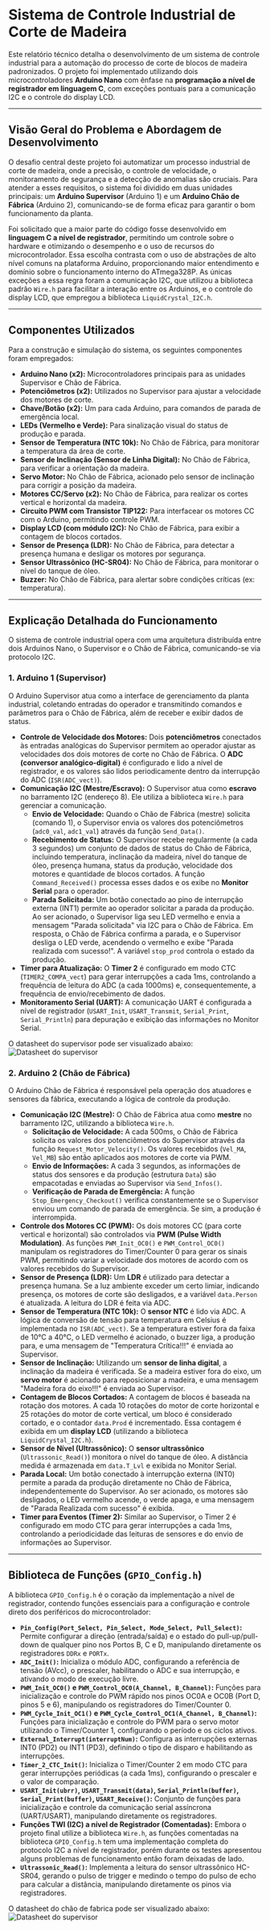 # Sistema de Controle Industrial de Corte de Madeira

Este relatório técnico detalha o desenvolvimento de um sistema de controle industrial para a automação do processo de corte de blocos de madeira padronizados. O projeto foi implementado utilizando dois microcontroladores **Arduino Nano** com ênfase  na **programação a nível de registrador em linguagem C**, com exceções pontuais para a comunicação I2C e o controle do display LCD.

---

## Visão Geral do Problema e Abordagem de Desenvolvimento

O desafio central deste projeto foi automatizar um processo industrial de corte de madeira, onde a precisão, o controle de velocidade, o monitoramento de segurança e a detecção de anomalias são cruciais. Para atender a esses requisitos, o sistema foi dividido em duas unidades principais: um **Arduino Supervisor** (Arduino 1) e um **Arduino Chão de Fábrica** (Arduino 2), comunicando-se de forma eficaz para garantir o bom funcionamento da planta.

Foi solicitado que a maior parte do código fosse desenvolvido em **linguagem C a nível de registrador**, permitindo um controle sobre o hardware e otimizando o desempenho e o uso de recursos do microcontrolador. Essa escolha contrasta com o uso de abstrações de alto nível comuns na plataforma Arduino, proporcionando maior entendimento e domínio sobre o funcionamento interno do ATmega328P. As únicas exceções a essa regra foram a comunicação I2C, que utilizou a biblioteca padrão `Wire.h` para facilitar a interação entre os Arduinos, e o controle do display LCD, que empregou a biblioteca `LiquidCrystal_I2C.h`.

---

## Componentes Utilizados

Para a construção e simulação do sistema, os seguintes componentes foram empregados:

* **Arduino Nano (x2):** Microcontroladores principais para as unidades Supervisor e Chão de Fábrica.
* **Potenciômetros (x2):** Utilizados no Supervisor para ajustar a velocidade dos motores de corte.
* **Chave/Botão (x2):** Um para cada Arduino, para comandos de parada de emergência local.
* **LEDs (Vermelho e Verde):** Para sinalização visual do status de produção e parada.
* **Sensor de Temperatura (NTC 10k):** No Chão de Fábrica, para monitorar a temperatura da área de corte.
* **Sensor de Inclinação (Sensor de Linha Digital):** No Chão de Fábrica, para verificar a orientação da madeira.
* **Servo Motor:** No Chão de Fábrica, acionado pelo sensor de inclinação para corrigir a posição da madeira.
* **Motores CC/Servo (x2):** No Chão de Fábrica, para realizar os cortes vertical e horizontal da madeira.
* **Circuito PWM com Transistor TIP122:** Para interfacear os motores CC com o Arduino, permitindo controle PWM.
* **Display LCD (com módulo I2C):** No Chão de Fábrica, para exibir a contagem de blocos cortados.
* **Sensor de Presença (LDR):** No Chão de Fábrica, para detectar a presença humana e desligar os motores por segurança.
* **Sensor Ultrassônico (HC-SR04):** No Chão de Fábrica, para monitorar o nível do tanque de óleo.
* **Buzzer:** No Chão de Fábrica, para alertar sobre condições críticas (ex: temperatura).

---

## Explicação Detalhada do Funcionamento

O sistema de controle industrial opera com uma arquitetura distribuída entre dois Arduinos Nano, o Supervisor e o Chão de Fábrica, comunicando-se via protocolo I2C.

### 1. Arduino 1 (Supervisor)

O Arduino Supervisor atua como a interface de gerenciamento da planta industrial, coletando entradas do operador e transmitindo comandos e parâmetros para o Chão de Fábrica, além de receber e exibir dados de status.

* **Controle de Velocidade dos Motores:** Dois **potenciômetros** conectados às entradas analógicas do Supervisor permitem ao operador ajustar as velocidades dos dois motores de corte no Chão de Fábrica. O **ADC (conversor analógico-digital)** é configurado e lido a nível de registrador, e os valores são lidos periodicamente dentro da interrupção do ADC (`ISR(ADC_vect)`).
* **Comunicação I2C (Mestre/Escravo):** O Supervisor atua como **escravo** no barramento I2C (endereço 8). Ele utiliza a biblioteca `Wire.h` para gerenciar a comunicação.
    * **Envio de Velocidade:** Quando o Chão de Fábrica (mestre) solicita (comando 1), o Supervisor envia os valores dos potenciômetros (`adc0_val`, `adc1_val`) através da função `Send_Data()`.
    * **Recebimento de Status:** O Supervisor recebe regularmente (a cada 3 segundos) um conjunto de dados de status do Chão de Fábrica, incluindo temperatura, inclinação da madeira, nível do tanque de óleo, presença humana, status da produção, velocidade dos motores e quantidade de blocos cortados. A função `Command_Received()` processa esses dados e os exibe no **Monitor Serial** para o operador.
    * **Parada Solicitada:** Um botão conectado ao pino de interrupção externa (INT1) permite ao operador solicitar a parada da produção. Ao ser acionado, o Supervisor liga seu LED vermelho e envia a mensagem "Parada solicitada" via I2C para o Chão de Fábrica. Em resposta, o Chão de Fábrica confirma a parada, e o Supervisor desliga o LED verde, acendendo o vermelho e exibe "Parada realizada com sucesso!". A variável `stop_prod` controla o estado da produção.
* **Timer para Atualização:** O **Timer 2** é configurado em modo CTC (`TIMER2_COMPA_vect`) para gerar interrupções a cada 1ms, controlando a frequência de leitura do ADC (a cada 1000ms) e, consequentemente, a frequência de envio/recebimento de dados.
* **Monitoramento Serial (UART):** A comunicação UART é configurada a nível de registrador (`USART_Init`, `USART_Transmit`, `Serial_Print`, `Serial_Println`) para depuração e exibição das informações no Monitor Serial.

O datasheet do supervisor pode ser visualizado abaixo:
![Datasheet do supervisor](datasheets/Sheet_2.png)

### 2. Arduino 2 (Chão de Fábrica)

O Arduino Chão de Fábrica é responsável pela operação dos atuadores e sensores da fábrica, executando a lógica de controle da produção.

* **Comunicação I2C (Mestre):** O Chão de Fábrica atua como **mestre** no barramento I2C, utilizando a biblioteca `Wire.h`.
    * **Solicitação de Velocidade:** A cada 500ms, o Chão de Fábrica solicita os valores dos potenciômetros do Supervisor através da função `Request_Motor_Velocity()`. Os valores recebidos (`Vel_MA`, `Vel_MB`) são então aplicados aos motores de corte via PWM.
    * **Envio de Informações:** A cada 3 segundos, as informações de status dos sensores e da produção (estrutura `Data`) são empacotadas e enviadas ao Supervisor via `Send_Infos()`.
    * **Verificação de Parada de Emergência:** A função `Stop_Emergency_Checkout()` verifica constantemente se o Supervisor enviou um comando de parada de emergência. Se sim, a produção é interrompida.
* **Controle dos Motores CC (PWM):** Os dois motores CC (para corte vertical e horizontal) são controlados via **PWM (Pulse Width Modulation)**. As funções `PWM_Init_OC0()` e `PWM_Control_OC0()` manipulam os registradores do Timer/Counter 0 para gerar os sinais PWM, permitindo variar a velocidade dos motores de acordo com os valores recebidos do Supervisor.
* **Sensor de Presença (LDR):** Um **LDR** é utilizado para detectar a presença humana. Se a luz ambiente exceder um certo limiar, indicando presença, os motores de corte são desligados, e a variável `data.Person` é atualizada. A leitura do LDR é feita via ADC.
* **Sensor de Temperatura (NTC 10k):** O **sensor NTC** é lido via ADC. A lógica de conversão de tensão para temperatura em Celsius é implementada no `ISR(ADC_vect)`. Se a temperatura estiver fora da faixa de 10°C a 40°C, o LED vermelho é acionado, o buzzer liga, a produção para, e uma mensagem de "Temperatura Crítica!!!" é enviada ao Supervisor.
* **Sensor de Inclinação:** Utilizando um **sensor de linha digital**, a inclinação da madeira é verificada. Se a madeira estiver fora do eixo, um **servo motor** é acionado para reposicionar a madeira, e uma mensagem "Madeira fora do eixo!!!" é enviada ao Supervisor.
* **Contagem de Blocos Cortados:** A contagem de blocos é baseada na rotação dos motores. A cada 10 rotações do motor de corte horizontal e 25 rotações do motor de corte vertical, um bloco é considerado cortado, e o contador `data.Prod` é incrementado. Essa contagem é exibida em um **display LCD** (utilizando a biblioteca `LiquidCrystal_I2C.h`).
* **Sensor de Nível (Ultrassônico):** O **sensor ultrassônico** (`Ultrassonic_Read()`) monitora o nível do tanque de óleo. A distância medida é armazenada em `data.T_Lvl` e exibida no Monitor Serial.
* **Parada Local:** Um botão conectado à interrupção externa (INT0) permite a parada da produção diretamente no Chão de Fábrica, independentemente do Supervisor. Ao ser acionado, os motores são desligados, o LED vermelho acende, o verde apaga, e uma mensagem de "Parada Realizada com sucesso" é exibida.
* **Timer para Eventos (Timer 2):** Similar ao Supervisor, o Timer 2 é configurado em modo CTC para gerar interrupções a cada 1ms, controlando a periodicidade das leituras de sensores e do envio de informações ao Supervisor.

---

## Biblioteca de Funções (`GPIO_Config.h`)

A biblioteca `GPIO_Config.h` é o coração da implementação a nível de registrador, contendo funções essenciais para a configuração e controle direto dos periféricos do microcontrolador:

* **`Pin_Config(Port_Select, Pin_Select, Mode_Select, Pull_Select)`:** Permite configurar a direção (entrada/saída) e o estado do pull-up/pull-down de qualquer pino nos Portos B, C e D, manipulando diretamente os registradores `DDRx` e `PORTx`.
* **`ADC_Init()`:** Inicializa o módulo ADC, configurando a referência de tensão (AVcc), o prescaler, habilitando o ADC e sua interrupção, e ativando o modo de execução livre.
* **`PWM_Init_OC0()` e `PWM_Control_OC0(A_Channel, B_Channel)`:** Funções para inicialização e controle do PWM rápido nos pinos OC0A e OC0B (Port D, pinos 5 e 6), manipulando os registradores do Timer/Counter 0.
* **`PWM_Cycle_Init_OC1()` e `PWM_Cycle_Control_OC1(A_Channel, B_Channel)`:** Funções para inicialização e controle do PWM para o servo motor utilizando o Timer/Counter 1, configurando o período e os ciclos ativos.
* **`External_Interrupt(interruptNum)`:** Configura as interrupções externas INT0 (PD2) ou INT1 (PD3), definindo o tipo de disparo e habilitando as interrupções.
* **`Timer_2_CTC_Init()`:** Inicializa o Timer/Counter 2 em modo CTC para gerar interrupções periódicas (a cada 1ms), configurando o prescaler e o valor de comparação.
* **`USART_Init(ubrr)`, `USART_Transmit(data)`, `Serial_Println(buffer)`, `Serial_Print(buffer)`, `USART_Receive()`:** Conjunto de funções para inicialização e controle da comunicação serial assíncrona (UART/USART), manipulando diretamente os registradores.
* **Funções TWI (I2C) a nível de Registrador (Comentadas):** Embora o projeto final utilize a biblioteca `Wire.h`, as funções comentadas na biblioteca `GPIO_Config.h` tem uma implementação completa do protocolo I2C a nível de registrador, porém durante os testes apresentou alguns problemas de funcionamento então foram deixadas de lado.
* **`Ultrassonic_Read()`:** Implementa a leitura do sensor ultrassônico HC-SR04, gerando o pulso de trigger e medindo o tempo do pulso de echo para calcular a distância, manipulando diretamente os pinos via registradores.

O datasheet do chão de fabrica pode ser visualizado abaixo:
![Datasheet do supervisor](datasheets/Sheet_1.png)

